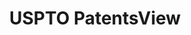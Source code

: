 ---
layout: default
bigquery: https://console.cloud.google.com/bigquery?p=patents-public-data&d=patentsview&page=dataset
citation: Attribution should be given to PatentsView for use, distribution, or derivative
  works.
code: https://github.com/CSSIP-AIR/PatentsView-Code-Snippets/
contributors: USPTO
cost: None
description: 'PatentsView includes US patent data including raw data (summaries, applications,
  pregrant applications), disambugations of inventors and assignees, and inventor
  gender estimates.  Also foreign priority data, # of figures and sheets, and government
  interest statements.'
documentation: https://patentsview.org/query/builder-faqs
last_edit: Mon, 04 Apr 2022 19:02:57 GMT
location: https://patentsview.org/
maintained_by: USPTO
record_creation_timestamp: 12/2/2020 17:20:46
schema_fields: '[''category_id'', ''rawlocation_id'', ''classification_level'', ''state_fips'',
  ''type'', ''subclass'', ''series_code'', ''group'', ''mainclass_id'', ''num_figures'',
  ''title'', ''fname'', ''num_sheets'', ''section'', ''disamb_inventor_id_20200630'',
  ''group_id'', ''disamb_assignee_id_20190312'', ''number'', ''term_disclaimer'',
  ''level_three'', ''field_title'', ''level_one'', ''latin_name'', ''name_first'',
  ''f102_date'', ''ipc_class'', ''dependent'', ''classification_status'', ''rel_id'',
  ''disamb_assignee_id_20181127'', ''country'', ''disamb_inventor_id_20170808'', ''gi_statement'',
  ''disamb_inventor_id_20191231'', ''disamb_assignee_id_20191008'', ''disamb_inventor_id_20170307'',
  ''male'', ''withdrawn'', ''disamb_assignee_id_20200331'', ''_102_date'', ''citation_id'',
  ''ipc_version_indicator'', ''rawassignee_id'', ''subgroup'', ''organization'', ''symbol_position'',
  ''disamb_inventor_id_20181127'', ''classification_value'', ''exemplary'', ''reldocno'',
  ''county_fips'', ''lname'', ''f371_date'', ''field_id'', ''subsection_id'', ''kind'',
  ''disamb_inventor_id_20171003'', ''relkind'', ''disamb_assignee_id_20200929'', ''subclass_id'',
  ''sector_title'', ''patent_id'', ''num'', ''disamb_inventor_id_20200331'', ''length'',
  ''action_date'', ''_371_date'', ''applicant_type'', ''country_transformed'', ''rawinventor_id'',
  ''application_id'', ''disamb_inventor_id_20190820'', ''disamb_inventor_id_20190312'',
  ''contract_award_number'', ''status'', ''term_grant'', ''text'', ''inventor_id'',
  ''doc_type'', ''uuid'', ''state'', ''name_last'', ''variety'', ''disamb_inventor_id_20200929'',
  ''rule_47'', ''publication_number'', ''disclaimer_date'', ''county'', ''abstract'',
  ''sequence'', ''assignee_id'', ''male_flag'', ''role'', ''section_id'', ''id'',
  ''filename'', ''level_two'', ''disamb_inventor_id_20191008'', ''subcategory_id'',
  ''disamb_inventor_id_20171226'', ''name'', ''term_extension'', ''classification_data_source'',
  ''designation'', ''deceased'', ''disamb_assignee_id_20200630'', ''latlong'', ''num_claims'',
  ''longitude'', ''lapse_of_patent'', ''disamb_inventor_id_20201229'', ''city'', ''main_group'',
  ''disamb_inventor_id_20180528'', ''organization_id'', ''lawyer_id'', ''attribution_status'',
  ''subgroup_id'', ''disamb_assignee_id_20190820'', ''category'', ''disamb_assignee_id_20191231'',
  ''latitude'', ''location_id'', ''doctype'', ''date'']'
shortname: patentsview
tags:
- disambiguation
- United States
- gender
terms_of_use: Creative Commons Attribution 4.0 International License.
timeframe: 1963-1999
title: USPTO PatentsView
uuid: cf1780b1-e265-4e49-8d1d-83b9cfe0fd9a
---